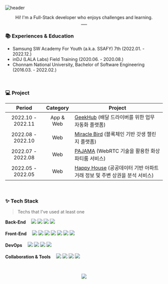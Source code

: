 ![header](https://capsule-render.vercel.app/api?type=Soft&color=5dc392&text=Jaecheol🏃‍♂️&fontSize=50&fontColor=ffffff)
<p align="center">
  Hi! I'm a Full-Stack developer who enjoys challenges and learning. <br />
  ___
</p>



### :books: Experiences & Education 

- Samsung SW Academy For Youth (a.k.a. SSAFY) 7th (2022.01. - 2022.12.)
- inDJ (LALA Labs) Field Training (2020.06. - 2020.08.)
- Chonnam National University, Bachelor of Software Engineering (2016.03. - 2022.02.)


<br />

### 💻 Project

|      Period       |       Category        | Project                                                      |
| :---------------: | :-------------------: | ------------------------------------------------------------ |
| 2022.10 - 2022.11 |       App & Web       | [GeekHub](https://github.com/paneko3/GeekHub) (배달 드라이버를 위한 업무 자동화 플랫폼)           |
| 2022.08 - 2022.10 |          Web          | [Miracle Bird](https://github.com/paneko3/Miracle-Bird) (블록체인 기반 갓생 챌린지 플랫폼) |
| 2022.07 - 2022.08 |          Web          | [PAJAMA](https://github.com/paneko3/PAJAMA) (WebRTC 기술을 활용한 화상 파티룸 서비스) |
| 2022.05 - 2022.05 |          Web          | [Happy House](https://github.com/paneko3/HappyHouse) (공공데이터 기반 아파트 거래 정보 및 주변 상권을 분석 서비스) |


<br />

### ✨ Tech Stack

> Techs that I've used at least one

<p>
  <b>Back-End　</b>
  <img src="https://img.shields.io/badge/Spring Boot-6DB33F?style=for-the-badge&logo=Spring Boot&logoColor=white">
  <img src="https://img.shields.io/badge/Django-092E20?style=for-the-badge&logo=Django&logoColor=white">
  <img src="https://img.shields.io/badge/MySQL-4479A1?style=for-the-badge&logo=MySQL&logoColor=white">
  <img src="https://img.shields.io/badge/MariaDB-003545?style=for-the-badge&logo=MariaDB&logoColor=white"><br /><br />
  <b>Front-End　</b>
  <img src="https://img.shields.io/badge/react-61DAFB?style=for-the-badge&logo=react&logoColor=white">
  <img src="https://img.shields.io/badge/Redux-764ABC?style=for-the-badge&logo=Redux&logoColor=white">
  <img src="https://img.shields.io/badge/Vue.js-4FC08D?style=for-the-badge&logo=Vue.js&logoColor=white">
  <img src="https://img.shields.io/badge/Vite-646CFF?style=for-the-badge&logo=Vite&logoColor=white">
  <img src="https://img.shields.io/badge/HTML-E34F26?style=for-the-badge&logo=HTML5&logoColor=white">
  <img src="https://img.shields.io/badge/CSS-1572B6?style=for-the-badge&logo=CSS3&logoColor=white">
  <img src="https://img.shields.io/badge/javascript-F7DF1E?style=for-the-badge&logo=javascript&logoColor=white"><br /><br />
  <b>DevOps　</b>
  <img src="https://img.shields.io/badge/Amazon AWS-232F3E?style=for-the-badge&logo=Amazon AWS&logoColor=white">
  <img src="https://img.shields.io/badge/Docker-2496ED?style=for-the-badge&logo=Docker&logoColor=white">
  <img src="https://img.shields.io/badge/Jenkins-D24939?style=for-the-badge&logo=Jenkins&logoColor=white">
  <img src="https://img.shields.io/badge/NGINX-009639?style=for-the-badge&logo=NGINX&logoColor=white"><br /><br />
  <b>Collaboration & Tools　</b>
  <img src="https://img.shields.io/badge/GitHub-181717?style=for-the-badge&logo=GitHub&logoColor=white">
  <img src="https://img.shields.io/badge/GitLab-FC6D26?style=for-the-badge&logo=GitLab&logoColor=white">
  <img src="https://img.shields.io/badge/Jira-0052CC?style=for-the-badge&logo=Jira&logoColor=white">
  <img src="https://img.shields.io/badge/Slack-4A154B?style=for-the-badge&logo=Slack&logoColor=white">
</p>


<br />
<p align="center">
  <img src="http://mazassumnida.wtf/api/v2/generate_badge?boj=paneko3">
</p>
